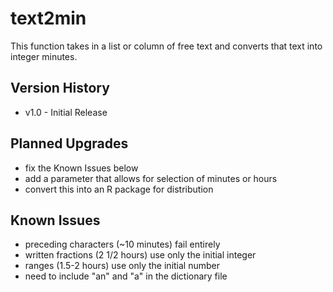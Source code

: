 # text2min
This function takes in a list or column of free text and converts that text into integer minutes.

## Version History

* v1.0 - Initial Release

## Planned Upgrades

* fix the Known Issues below
* add a parameter that allows for selection of minutes or hours
* convert this into an R package for distribution

## Known Issues

* preceding characters (~10 minutes) fail entirely
* written fractions (2 1/2 hours) use only the initial integer
* ranges (1.5-2 hours) use only the initial number
* need to include "an" and "a" in the dictionary file
